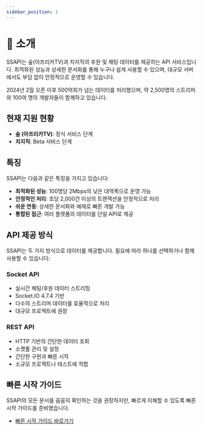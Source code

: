 ```yaml
---
sidebar_position: 1
---
```


# 🌟 소개

SSAPI는 숲(아프리카TV)과 치지직의 후원 및 채팅 데이터를 제공하는 API 서비스입니다. 최적화된 성능과 상세한 문서화를 통해 누구나 쉽게 사용할 수 있으며, 대규모 서버에서도 부담 없이 안정적으로 운영할 수 있습니다.

2024년 2월 오픈 이후 500억회가 넘는 데이터를 처리했으며, 약 2,500명의 스트리머와 100여 명의 개발자들이 함께하고 있습니다.

## 현재 지원 현황

- **숲 (아프리카TV)**: 정식 서비스 단계
- **치지직**: Beta 서비스 단계

## 특징

SSAPI는 다음과 같은 특징을 가지고 있습니다:

- **최적화된 성능**: 100명당 2Mbps의 낮은 대역폭으로 운영 가능
- **안정적인 처리**: 초당 2,000건 이상의 트랜잭션을 안정적으로 처리
- **쉬운 연동**: 상세한 문서화와 예제로 빠른 개발 가능
- **통합된 접근**: 여러 플랫폼의 데이터를 단일 API로 제공

## API 제공 방식

SSAPI는 두 가지 방식으로 데이터를 제공합니다. 필요에 따라 하나를 선택하거나 함께 사용할 수 있습니다:

### Socket API

- 실시간 채팅/후원 데이터 스트리밍
- Socket.IO 4.7.4 기반
- 다수의 스트리머 데이터를 효율적으로 처리
- 대규모 프로젝트에 권장

### REST API

- HTTP 기반의 간단한 데이터 조회
- 소켓룸 관리 및 설정
- 간단한 구현과 빠른 시작
- 소규모 프로젝트나 테스트에 적합

## 빠른 시작 가이드

SSAPI의 모든 문서를 꼼꼼히 확인하는 것을 권장하지만, 빠르게 이해할 수 있도록 빠른 시작 가이드를 준비했습니다.

- [빠른 시작 가이드 바로가기](/docs/quick_start_guide)
